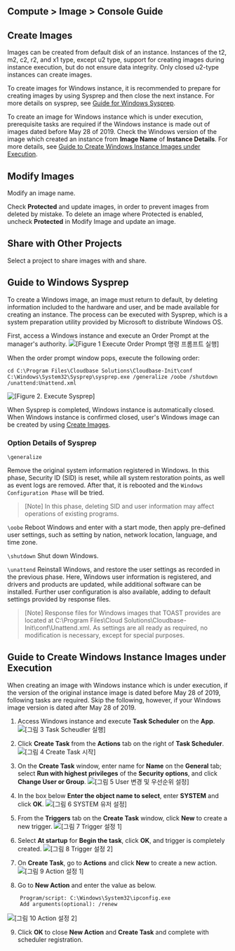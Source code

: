 ## Compute > Image > Console Guide

## Create Images

Images can be created from default disk of an instance. Instances of the t2, m2, c2, r2, and x1 type, except u2 type, support for creating images during instance execution, but do not ensure data integrity. Only closed u2-type instances can create images.  

To create images for Windows instance, it is recommended to prepare for creating images by using Sysprep and then close the next instance.  For more details on sysprep, see [Guide for Windows Sysprep](#windows-sysprep). 

To create an image for Windows instance which is under execution,  prerequisite tasks are required if the Windows instance is made out of images dated before May 28 of 2019. Check the Windows version of the image which created an instance from **Image Name** of **Instance Details**. For more details, see [Guide to Create Windows Instance Images under Execution](#windows).

## Modify Images

Modify an image name.

Check **Protected** and update images, in order to prevent images from deleted by mistake. To delete an image where Protected is enabled, uncheck **Protected** in Modify Image and update an image.

## Share with Other Projects

Select a project to share images with and share.


## Guide to Windows Sysprep

To create a Windows image, an image must return to default, by deleting information included to the hardware and user, and be made available for creating an instance. The process can be executed with Sysprep, which is a system preparation utility provided by Microsoft to distribute Windows OS.

First, access a Windows instance and execute an Order Prompt at the manager's authority.
![[Figure 1 Execute Order Prompt 명령 프롬프트 실행]](http://static.toastoven.net/prod_infrastructure/compute/sysprep/001_170524_800px.PNG)

When the order prompt window pops, execute the following order:

	cd C:\Program Files\Cloudbase Solutions\Cloudbase-Init\conf
	C:\Windows\System32\Sysprep\sysprep.exe /generalize /oobe /shutdown /unattend:Unattend.xml

![[Figure 2. Execute Sysprep]](http://static.toastoven.net/prod_infrastructure/compute/sysprep/002_170524_800px.PNG)

When Sysprep is completed, Windows instance is automatically closed. When Windows instance is confirmed closed, user's Windows image can be created by using [Create Images](./console-guide/#_1).

### Option Details of Sysprep


`\generalize`

Remove the original system information registered in Windows. In this phase, Security ID (SID) is reset, while all system restoration points, as well as event logs are removed. After that, it is rebooted and the `Windows Configuration Phase` will be tried.   
> [Note]
In this phase, deleting SID and user information may affect operations of existing programs.  


`\oobe`
Reboot Windows and enter with a start mode, then apply pre-defined user settings, such as setting by nation, network location, language, and time zone.

`\shutdown`
Shut down Windows.

`\unattend`
Reinstall Windows, and restore the user settings as recorded in the previous phase. Here, Windows user information is registered, and drivers and products are updated, while additional software can be installed. Further user configuration is also available, adding to default settings provided by response files.     

> [Note]
Response files for Windows images that TOAST provides are located at C:\Program Files\Cloud Solutions\Cloudbase-Init\conf\Unattend.xml. As settings are all ready as required, no modification is necessary, except for special purposes.  


## Guide to Create Windows Instance Images under Execution 

When creating an image with Windows instance which is under execution, if the version of the original instance image is dated before May 28 of 2019, following tasks are required. 
Skip the following, however, if your Windows image version is dated after May 28 of 2019. 

1. Access Windows instance and execute **Task Scheduler** on the **App**. 
![[그림 3 Task Scheudler 실행]](http://static.toastoven.net/prod_infrastructure/compute/windows/001_190604.png)

2. Click **Create Task** from the **Actions** tab on the right of **Task Scheduler**. 
![[그림 4 Create Task 시작]](http://static.toastoven.net/prod_infrastructure/compute/windows/002_190604.png)

3. On the **Create Task** window, enter name for **Name** on the **General** tab; select **Run with highest privileges** of the **Security options**, and click **Change User or Group**. 
![[그림 5 User 변경 및 우선순위 설정]](http://static.toastoven.net/prod_infrastructure/compute/windows/003_190604.png)

4. In the box below **Enter the object name to select**, enter **SYSTEM** and click **OK**. 
![[그림 6 SYSTEM 유저 설정]](http://static.toastoven.net/prod_infrastructure/compute/windows/004_190604.png)

5. From the **Triggers** tab on the **Create Task** window, click **New** to create a new trigger. 
![[그림 7 Trigger 설정 1]](http://static.toastoven.net/prod_infrastructure/compute/windows/005_190604.png)

6. Select **At startup** for **Begin the task**, click **OK**, and trigger is completely created. 
![[그림 8 Trigger 설정 2]](http://static.toastoven.net/prod_infrastructure/compute/windows/006_190604.png)

7. On **Create Task**, go to **Actions** and click **New** to create a new action. 
![[그림 9 Action 설정 1]](http://static.toastoven.net/prod_infrastructure/compute/windows/007_190604.png)

8. Go to **New Action** and enter the value as below. 

```
	Program/script: C:\Windows\System32\ipconfig.exe
	Add arguments(optional): /renew
```

![[그림 10 Action 설정 2]](http://static.toastoven.net/prod_infrastructure/compute/windows/008_190604.png)

9. Click **OK** to close **New Action** and **Create Task** and complete with scheduler registration. 
